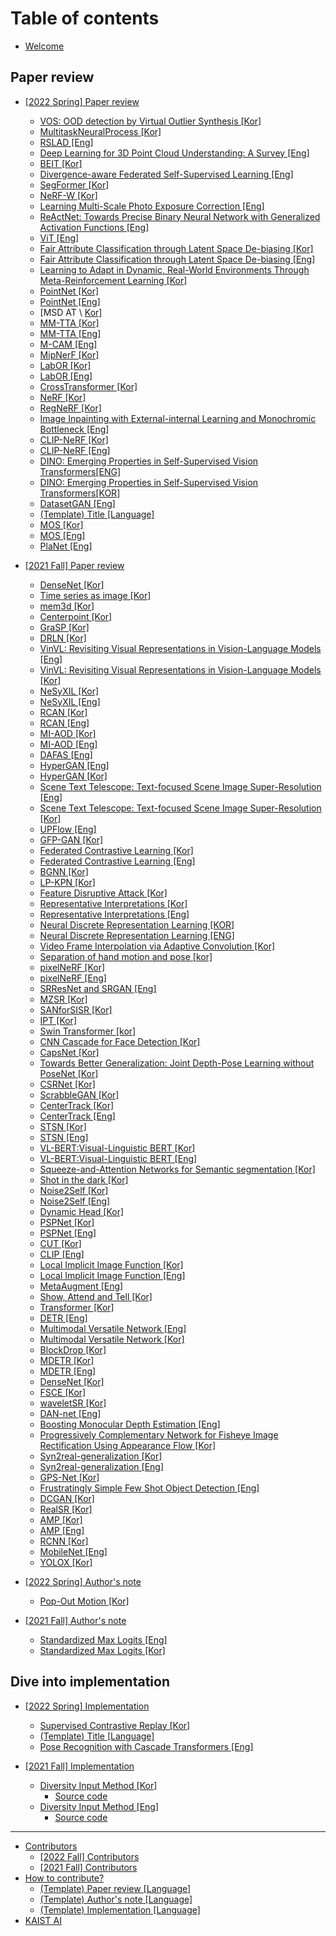 ﻿# Table of contents

* [Welcome](README.md)

## Paper review
* [\[2022 Spring\] Paper review](paper-review/2022-spring-paper-review/README.md)
  * [VOS: OOD detection by Virtual Outlier Synthesis \[Kor\]](paper-review/2022-spring-paper-review/iclr-2022-vos-kor.md)
  * [MultitaskNeuralProcess \[Kor\]](paper-review/2022-spring-paper-review/iclr-2022-multitaskneuralprocess-kor.md)
  * [RSLAD \[Eng\]](paper-review/2022-spring-paper-review/iccv-2021-RSLAD-eng.md)
  * [Deep Learning for 3D Point Cloud Understanding: A Survey \[Eng\]](paper-review/2022-spring-paper-review/deep-learning-for-3d-point-cloud-understanding-eng.md)
  * [BEIT \[Kor\]](paper-review/2022-spring-paper-review/iclr-2022-beit-kor.md)
  * [Divergence-aware Federated Self-Supervised Learning \[Eng\]](paper-review/2022-spring-paper-review/iclr-2022-fedema-eng.md)
  * [SegFormer \[Kor\]](paper-review/2022-spring-paper-review/NeurIPS-2021-segformer-kor.md)
  * [NeRF-W \[Kor\]](paper-review/2022-spring-paper-review/ieee-nerf-in-the-wild-kor.mdd)
  * [Learning Multi-Scale Photo Exposure Correction \[Eng\]](paper-review/2022-spring-paper-review/cvpr-2021-photoexposure-eng.md)
  * [ReActNet: Towards Precise Binary Neural Network with Generalized Activation Functions \[Eng\]](paper-review/2022-spring-paper-review/eccv-2020-ReActNet-eng.md)
  * [ViT \[Eng\]](paper-review/2022-spring-paper-review/iclr-2021-vit-eng.md)
  * [Fair Attribute Classification through Latent Space De-biasing \[Kor\]](paper-review/2022-spring-paper-review/cvpr-2021-latentspacedebiasing-kor.md)
  * [Fair Attribute Classification through Latent Space De-biasing \[Eng\]](paper-review/2022-spring-paper-review/cvpr-2021-latentspacedebiasing-eng.md)
  * [Learning to Adapt in Dynamic, Real-World Environments Through Meta-Reinforcement Learning \[Kor\]](paper-review/2022-spring-paper-review/iclr-2019-mbmrl-kor.md)
  * [PointNet \[Kor\]](paper-review/2022-spring-paper-review/cvpr-2017-pointnet-kor.md)
  * [PointNet \[Eng\]](paper-review/2022-spring-paper-review/cvpr-2017-pointnet-eng.md)
  * [MSD AT \ [Kor\]](paper-review/2022-spring-paper-review/neuralnetworks-2022-fast-at-kor.md)
  * [MM-TTA \[Kor\]](paper-review/2022-spring-paper-review/cvpr-2022-mmtta-kor.md)
  * [MM-TTA \[Eng\]](paper-review/2022-spring-paper-review/cvpr-2022-mmtta-eng.md)
  * [M-CAM \[Eng\]](paper-review/2022-spring-paper-review/bmvc-2021-mcam-eng.md)
  * [MipNerF \[Kor\]](paper-review/2022-spring-paper-review/iccv-2021-mipnerf-kor.md)
  * [LabOR \[Kor\]](paper-review/2022-spring-paper-review/iccv-2021-LabOR-kor.md)
  * [LabOR \[Eng\]](paper-review/2022-spring-paper-review/iccv-2021-LabOR-eng.md)
  * [CrossTransformer \[Kor\]](paper-review/2022-spring-paper-review/NeurIPS-2020-CrossTransformer-kor.md)
  * [NeRF \[Kor\]](paper-review/2021-fall-paper-review/eccv-2020-nerf-kor.md)
  * [RegNeRF \[Kor\]](paper-review/2021-fall-paper-review/cvpr-2022-regnerf-kor.md)
  * [Image Inpainting with External-internal Learning and Monochromic Bottleneck \[Eng\]](paper-review/2022-spring-paper-review/cvpr-2021-image-inpainting-eng.md)
  * [CLIP-NeRF \[Kor\]](paper-review/2022-spring-paper-review/cvpr-2022-clipnerf-kor.md)
  * [CLIP-NeRF \[Eng\]](paper-review/2022-spring-paper-review/cvpr-2022-clipnerf-eng.md)
  * [DINO: Emerging Properties in Self-Supervised Vision Transformers\[ENG\]](paper-review/2022-spring-paper-review/iccv-2021-dino-eng.md)
  * [DINO: Emerging Properties in Self-Supervised Vision Transformers\[KOR\]](paper-review/2022-spring-paper-review/iccv-2021-dino-kor.md)
  * [DatasetGAN \[Eng\]](paper-review/2022-spring-paper-review/cvpr-2021-datasetgan-eng.md)
  * [\(Template\) Title \[Language\]](paper-review/2022-spring-paper-review/template-paper-review.md)
  * [MOS \[Kor\]](paper-review/2022-spring-paper-review/cvpr-2021-mos-kor.md)
  * [MOS \[Eng\]](paper-review/2022-spring-paper-review/cvpr-2021-mos-eng.md)
  * [PlaNet \[Eng\]](paper-review/2022-spring-paper-review/ECCV-2016-PlaNet-eng.md)

* [\[2021 Fall\] Paper review](paper-review/2021-fall-paper-review/README.md)
  * [DenseNet \[Kor\]](paper-review/2021-fall-paper-review/cvpr-2017-densenet-kor.md)
  * [Time series as image \[Kor\]](paper-review/2021-fall-paper-review/icmv-2017-Time-Series-viewed-as-images-kor.md)
  * [mem3d \[Kor\]](paper-review/2021-fall-paper-review/miccai-2021-mem3d-kor.md) 
  * [Centerpoint \[Kor\]](paper-review/2021-fall-paper-review/cvpr-2021-centerpoint-kor.md)
  * [GraSP \[Kor\]](paper-review/2021-fall-paper-review/iclr-2020-GraSP-kor.md)
  * [DRLN \[Kor\]](paper-review/2021-fall-paper-review/ieee-2019-DRLN-kor.md)
  * [VinVL: Revisiting Visual Representations in Vision-Language Models \[Eng\]](paper-review/2021-fall-paper-review/cvpr-2021-vinvl-eng.md)
  * [VinVL: Revisiting Visual Representations in Vision-Language Models \[Kor\]](paper-review/2021-fall-paper-review/cvpr-2021-vinvl-kor.md)
  * [NeSyXIL \[Kor\]](paper-review/2021-fall-paper-review/cvpr-2021-nesyxil-kor.md)
  * [NeSyXIL \[Eng\]](paper-review/2021-fall-paper-review/cvpr-2021-nesyxil-eng.md)
  * [RCAN \[Kor\]](paper-review/2021-fall-paper-review/eccv-2018-rcan-kor.md)
  * [RCAN \[Eng\]](paper-review/2021-fall-paper-review/eccv-2018-rcan-eng.md)
  * [MI-AOD \[Kor\]](paper-review/2021-fall-paper-review/cvpr-2021-miaod-kor.md)
  * [MI-AOD \[Eng\]](paper-review/2021-fall-paper-review/cvpr-2021-miaod-eng.md)
  * [DAFAS \[Eng\]](paper-review/2021-fall-paper-review/aaai-2021-dafas-eng.md)
  * [HyperGAN \[Eng\]](paper-review/2021-fall-paper-review/icml-2021-hypergan-eng.md)
  * [HyperGAN \[Kor\]](paper-review/2021-fall-paper-review/icml-2021-hypergan-kor.md)
  * [Scene Text Telescope: Text-focused Scene Image Super-Resolution \[Eng\]](paper-review/2021-fall-paper-review/cvpr-2021-scenetext-eng.md)
  * [Scene Text Telescope: Text-focused Scene Image Super-Resolution \[Kor\]](paper-review/2021-fall-paper-review/cvpr-2021-scenetext-kor.md) 
  * [UPFlow \[Eng\]](paper-review/2021-fall-paper-review/cvpr-2021-upflow-eng.md)
  * [GFP-GAN \[Kor\]](paper-review/2021-fall-paper-review/cvpr-2021-gfpgan-kor.md)
  * [Federated Contrastive Learning \[Kor\]](paper-review/2021-fall-paper-review/miccai-2021-federated-contrastive-learning-kor.md)
  * [Federated Contrastive Learning \[Eng\]](paper-review/2021-fall-paper-review/miccai-2021-federated-contrastive-learning-eng.md)
  * [BGNN \[Kor\]](paper-review/2021-fall-paper-review/cvpr-2021-bgnn-kor.md)
  * [LP-KPN \[Kor\]](paper-review/2021-fall-paper-review/iccv-2019-lp-kpn-kor.md)
  * [Feature Disruptive Attack \[Kor\]](paper-review/2021-fall-paper-review/iccv-2019-Feature_Disruptive_Attack-kor.md)
  * [Representative Interpretations \[Kor\]](paper-review/2021-fall-paper-review/iccv-2021-interpretationCNN-kor.md)
  * [Representative Interpretations \[Eng\]](paper-review/2021-fall-paper-review/iccv-2021-interpretationCNN-eng.md)
  * [Neural Discrete Representation Learning [KOR]](paper-review/2021-fall-paper-review/nips-2017-vq-vae-kor.md)
  * [Neural Discrete Representation Learning [ENG]](paper-review/2021-fall-paper-review/nips-2017-vq-vae-eng.md)
  * [Video Frame Interpolation via Adaptive Convolution \[Kor\]](paper-review/2021-fall-paper-review/cvpr-2017-VFIviaAdaptiveConvolution-kor.md)
  * [Separation of hand motion and pose \[kor\]](paper-review/2021-fall-paper-review/cvpr-2020-DecoupledGestureRecognition-kor.md)
  * [pixelNeRF \[Kor\]](paper-review/2021-fall-paper-review/cvpr-2021-pixelnerf-kor.md)
  * [pixelNeRF \[Eng\]](paper-review/2021-fall-paper-review/cvpr-2021-pixelnerf-eng.md)
  * [SRResNet and SRGAN \[Eng\]](paper-review/2021-fall-paper-review/cvpr-2017-srgan-eng.md)
  * [MZSR \[Kor\]](paper-review/2021-fall-paper-review/cvpr-2020-MZSR-kor.md)
  * [SANforSISR \[Kor\]](paper-review/2021-fall-paper-review/cvpr-2019-sanforsisr-kor.md)
  * [IPT \[Kor\]](paper-review/2021-fall-paper-review/cvpr-2021-IPT-kor.md)
  * [Swin Transformer \[kor\]](paper-review/2021-fall-paper-review/arxiv-swintransformer-kor.md)
  * [CNN Cascade for Face Detection \[Kor\]](paper-review/2021-fall-paper-review/cvpr-2015-cnnfacedetection-kor.md)
  * [CapsNet \[Kor\]](paper-review/2021-fall-paper-review/cvpr-2021-capsnet-kor.md)
  * [Towards Better Generalization: Joint Depth-Pose Learning without PoseNet \[Kor\]](paper-review/2021-fall-paper-review/cvpr-2020-Joint_Depth-Pose_Learning_without_PoseNet-kor.md)
  * [CSRNet \[Kor\]](paper-review/2021-fall-paper-review/eccv-2020-csrnet-kor.md)
  * [ScrabbleGAN \[Kor\]](paper-review/2021-fall-paper-review/cvpr-2020-ScrabbleGAN_kor.md)
  * [CenterTrack \[Kor\]](paper-review/2021-fall-paper-review/eccv-2020-CenterTrack-kor.md)
  * [CenterTrack \[Eng\]](paper-review/2021-fall-paper-review/eccv-2020-CenterTrack-eng.md)
  * [STSN \[Kor\]](paper-review/2021-fall-paper-review/eccv-2018-STSN-kor.md)
  * [STSN \[Eng\]](paper-review/2021-fall-paper-review/eccv-2018-STSN-eng.md)
  * [VL-BERT:Visual-Linguistic BERT \[Kor\]](paper-review/2021-fall-paper-review/iclr-2020-vlbert-kor.md)
  * [VL-BERT:Visual-Linguistic BERT \[Eng\]](paper-review/2021-fall-paper-review/iclr-2020-vlbert-eng.md)
  * [Squeeze-and-Attention Networks for Semantic segmentation \[Kor\]](paper-review/2021-fall-paper-review/cvpr-2020-sanet-kor.md)
  * [Shot in the dark \[Kor\]](paper-review/2021-fall-paper-review/cvpr-2021-shot-in-the-dark-kor.md)
  * [Noise2Self \[Kor\]](paper-review/2021-fall-paper-review/icml-2019-Noise2Self-kor.md)
  * [Noise2Self \[Eng\]](paper-review/2021-fall-paper-review/icml-2019-Noise2Self-eng.md)
  * [Dynamic Head \[Kor\]](paper-review/2021-fall-paper-review/cvpr-2021-dynamichead-kor.md)
  * [PSPNet \[Kor\]](paper-review/2021-fall-paper-review/cvpr-2017-pspnet-kor.md)
  * [PSPNet \[Eng\]](paper-review/2021-fall-paper-review/cvpr-2017-pspnet-eng.md)
  * [CUT \[Kor\]](paper-review/2021-fall-paper-review/eccv-2020-CUT-kor.md)
  * [CLIP \[Eng\]](paper-review/2021-fall-paper-review/icml-2021-CLIP-eng.md)
  * [Local Implicit Image Function \[Kor\]](paper-review/2021-fall-paper-review/cvpr-2021-liif-kor.md)
  * [Local Implicit Image Function \[Eng\]](paper-review/2021-fall-paper-review/cvpr-2021-liif-eng.md)
  * [MetaAugment \[Eng\]](paper-review/2021-fall-paper-review/neurips-2020-metaaugment-eng.md)
  * [Show, Attend and Tell \[Kor\]](paper-review/2021-fall-paper-review/icml-2015-show-attend-and-tell-kor.md)
  * [Transformer \[Kor\]](paper-review/2021-fall-paper-review/neurips-2017-transformer-kor.md)
  * [DETR \[Eng\]](paper-review/2021-fall-paper-review/eccv-2020-detr-eng.md)
  * [Multimodal Versatile Network \[Eng\]](paper-review/2021-fall-paper-review/neurips-2020-multimodal-versatile-eng.md)
  * [Multimodal Versatile Network \[Kor\]](paper-review/2021-fall-paper-review/neurips-2020-MMV-kor.md)
  * [BlockDrop \[Kor\]](paper-review/2021-fall-paper-review/cvpr-2018-blockdrop-kor.md)
  * [MDETR \[Kor\]](paper-review/2021-fall-paper-review/iccv-2021-mdetr-kor.md)
  * [MDETR \[Eng\]](paper-review/2021-fall-paper-review/iccv-2021-mdetr-eng.md)
  * [DenseNet \[Kor\]](paper-review/2021-fall-paper-review/cvpr-2017-densenet-kor.md)
  * [FSCE \[Kor\]](paper-review/2021-fall-paper-review/cvpr-2021-FSCE-kor.md)
  * [waveletSR \[Kor\]](paper-review/2021-fall-paper-review/iccv-2019-waveletSR-kor.md)
  * [DAN-net \[Eng\]](paper-review/2021-fall-paper-review/miccai-2021-dannet-eng.md)
  * [Boosting Monocular Depth Estimation \[Eng\]](paper-review/2021-fall-paper-review/cvpr-2021-boosting-eng.md)
  * [Progressively Complementary Network for Fisheye Image Rectification Using Appearance Flow \[Kor\]](paper-review/2021-fall-paper-review/cvpr-2021-pcn-kor.md)
  * [Syn2real-generalization \[Kor\]](paper-review/2021-fall-paper-review/iclr-2021-syn2real-kor.md)
  * [Syn2real-generalization \[Eng\]](paper-review/2021-fall-paper-review/iclr-2021-syn2real-eng.md) 
  * [GPS-Net \[Kor\]](paper-review/2021-fall-paper-review/cvpr-2020-gps-net-kor.md)
  * [Frustratingly Simple Few Shot Object Detection \[Eng\]](paper-review/2021-fall-paper-review/icml-2020-fta_fsod-eng.md)
  * [DCGAN \[Kor\]](paper-review/2021-fall-paper-review/iclr-2016-dcgan-kor.md)
  * [RealSR \[Kor\]](paper-review/2021-fall-paper-review/cvpr-2020-realsr.md)
  * [AMP \[Kor\]](paper-review/2021-fall-paper-review/siggraph-2021-AMP-kor.md)
  * [AMP \[Eng\]](paper-review/2021-fall-paper-review/siggraph-2021-AMP-eng.md)
  * [RCNN \[Kor\]](paper-review/2021-fall-paper-review/cvpr-2014-rcnn-kor.md)
  * [MobileNet \[Eng\]](paper-review/2021-fall-paper-review/cvpr-2017-mobilenet-eng.md)
  * [YOLOX \[Kor\]](paper-review/2022-spring-paper-review/arxiv-2021-yolox-kor.md)



* [\[2022 Spring\] Author's note](authors-note/2022-spring-authors-note/README.md)
  * [Pop-Out Motion \[Kor\]](authors-note/2022-spring-authors-note/cvpr-2022-popoutmotion-kor.md)
* [\[2021 Fall\] Author's note](authors-note/2021-fall-authors-note/README.md)
  * [Standardized Max Logits \[Eng\]](authors-note/2021-fall-authors-note/iccv-2021-SML-eng.md)
  * [Standardized Max Logits \[Kor\]](authors-note/2021-fall-authors-note/iccv-2021-SML-kor.md)

## Dive into implementation

* [\[2022 Spring\] Implementation](dive-into-implementation/2022-fall-implementation/README.md)
  * [Supervised Contrastive Replay \[Kor\]](dive-into-implementation/2022-fall-implementation/cvpr-2021-continual-kor.md)
  * [(Template) Title \[Language\]](dive-into-implementation/2022-fall-implementation/template-title-language.md)
  * [Pose Recognition with Cascade Transformers \[Eng\]](dive-into-implementation/2022-spring-implementation/cvpr-2021-prtr-eng.md)

* [\[2021 Fall\] Implementation](dive-into-implementation/2021-fall-implementation/README.md)
  * [Diversity Input Method \[Kor\]](dive-into-implementation/2021-fall-implementation/cvpr-2019-inputdiversity-kor.md)
    * [Source code](https://github.com/khslily98/awesome-reviews-kaist/tree/master/cvpr-2019-inputdiversity)
  * [Diversity Input Method \[Eng\]](dive-into-implementation/2021-fall-implementation/cvpr-2019-inputdiversity-eng.md)
    * [Source code](https://github.com/khslily98/awesome-reviews-kaist/tree/master/cvpr-2019-inputdiversity)

***


* [Contributors](contributors/README.md)
  * [\[2022 Fall\] Contributors](contributors/2022-fall-contributors.md)
  * [\[2021 Fall\] Contributors](contributors/2021-fall-contributors.md)
* [How to contribute?](how-to-contribute.md)
  * [\(Template\) Paper review \[Language\]](paper-review/template-paper-review.md)
  * [\(Template\) Author's note \[Language\]](authors-note/template-authors-note.md)
  * [\(Template\) Implementation \[Language\]](dive-into-implementation/template-implementation.md)
* [KAIST AI](http://gsai.kaist.ac.kr/)
